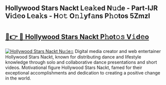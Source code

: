 ## Hollywood Stars Nackt L𝚎a𝚔ed N𝚞𝚍e - Part-IJR Vi𝚍𝚎o L𝚎a𝚔s - H𝚘𝚝 O𝚗𝚕yf𝚊ns P𝚑𝚘tos 5ZmzI

# <h2><a href="http://kf7g45r.oniu.top/?m=Hollywood+Stars+Nackt">🔗👉 🔴 Hollywood Stars Nackt P𝚑ot𝚘𝚜 V𝚒d𝚎o</a></h2>

[![Hollywood Stars Nackt Nu𝚍e𝚜](https://i.imgur.com/0qMVB7G.gif)](http://kf7g45r.oniu.top/?m=Hollywood+Stars+Nackt)
Digital media creator and web entertainer Hollywood Stars Nackt, known for distributing dance and lifestyle knowledge through solo and collaborative dance presentations and short videos. Motivational figure Hollywood Stars Nackt, famed for their exceptional accomplishments and dedication to creating a positive change in the world.  
